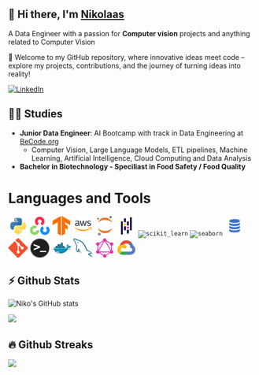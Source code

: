 ## 👋 Hi there, I'm [Nikolaas](https://github.com/nikolaaswillaert)
A Data Engineer with a passion for **Computer vision** projects and anything related to Computer Vision <br>

🚀 Welcome to my GitHub repository, where innovative ideas meet code – explore my projects, contributions, and the journey of turning ideas into reality!

<right>
<a href="https://www.linkedin.com/in/nikolaas-willaert-66a7ab279/" target="_blank">
    <img src="https://img.shields.io/badge/linkedin-%230077B5.svg?&style=for-the-badge&logo=linkedin&logoColor=white&color=071A2C" alt="LinkedIn"/>
  </a>
</right>

## 🧑‍🎓 Studies

- **Junior Data Engineer**: AI Bootcamp with track in Data Engineering at [BeCode.org](https://becode.org/)
  - Computer Vision, Large Language Models, ETL pipelines, Machine Learning, Artificial Intelligence, Cloud Computing and Data Analysis
- **Bachelor in Biotechnology - Speciliast in Food Safety / Food Quality**

# Languages and Tools
<code><img height="40" src="https://raw.githubusercontent.com/devicons/devicon/master/icons/python/python-original.svg" alt="python"></code>
<code><img height="40" src="https://github.com/devicons/devicon/blob/master/icons/opencv/opencv-original.svg" alt="OpenCV"></code>
<code><img height="40" src="https://raw.githubusercontent.com/devicons/devicon/master/icons/tensorflow/tensorflow-original.svg" alt="tensorflow"></code>
<code><img height="40" src="https://raw.githubusercontent.com/github/explore/80688e429a7d4ef2fca1e82350fe8e3517d3494d/topics/aws/aws.png" alt="aws"></code>
<code><img height="40" src="https://raw.githubusercontent.com/devicons/devicon/master/icons/jupyter/jupyter-original.svg" alt="jupyter"></code>
<code><img height="40" src="https://raw.githubusercontent.com/devicons/devicon/2ae2a900d2f041da66e950e4d48052658d850630/icons/pandas/pandas-original.svg" alt="pandas"></code>
<code><img height="40" src="https://upload.wikimedia.org/wikipedia/commons/0/05/Scikit_learn_logo_small.svg" alt="scikit_learn"></code>
<code><img height="40" src="https://seaborn.pydata.org/_images/logo-mark-lightbg.svg" alt="seaborn"></code>
<code><img height="40" src="https://raw.githubusercontent.com/github/explore/80688e429a7d4ef2fca1e82350fe8e3517d3494d/topics/sql/sql.png" alt="sql"></code>
<code><img height="40" src="https://raw.githubusercontent.com/devicons/devicon/master/icons/git/git-original.svg" alt="git"></code>
<code><img height="40" src="https://raw.githubusercontent.com/github/explore/80688e429a7d4ef2fca1e82350fe8e3517d3494d/topics/terminal/terminal.png" alt="terminal"></code>
<code><img height="40" src="https://raw.githubusercontent.com/devicons/devicon/master/icons/docker/docker-original.svg" alt="docker"></code>
<code><img height="40" src="https://raw.githubusercontent.com/devicons/devicon/master/icons/mysql/mysql-original.svg" alt="mysql"></code>
<code><img height="40" src="https://raw.githubusercontent.com/devicons/devicon/master/icons/graphql/graphql-plain.svg" alt="graphql"></code>
<code><img height="40" src="https://raw.githubusercontent.com/devicons/devicon/master/icons/googlecloud/googlecloud-original.svg" alt="gcp"></code>

## ⚡ Github Stats

![Niko's GitHub stats](https://github-readme-stats.vercel.app/api?username=nikolaaswillaert&show_icons=true&theme=tokyonight)

<img height="180em" src="https://github-readme-stats.vercel.app/api/top-langs/?username=nikolaaswillaert&show_icons=true&hide_border=true&layout=compact&hide_progress=true&langs_count=10"/>

## 🔥 Github Streaks</b></summary>

<img height="180em" src="https://github-readme-streak-stats.herokuapp.com/?user=nikolaaswillaert&hide_border=true" />
